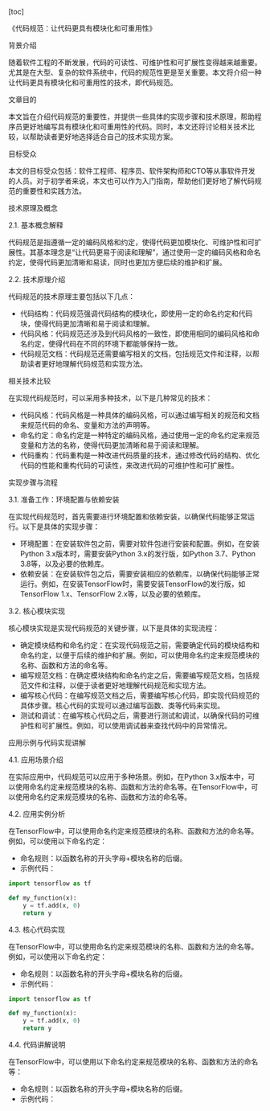 
[toc]                    
                
                
《代码规范：让代码更具有模块化和可重用性》

背景介绍

随着软件工程的不断发展，代码的可读性、可维护性和可扩展性变得越来越重要。尤其是在大型、复杂的软件系统中，代码的规范性更是至关重要。本文将介绍一种让代码更具有模块化和可重用性的技术，即代码规范。

文章目的

本文旨在介绍代码规范的重要性，并提供一些具体的实现步骤和技术原理，帮助程序员更好地编写具有模块化和可重用性的代码。同时，本文还将讨论相关技术比较，以帮助读者更好地选择适合自己的技术实现方案。

目标受众

本文的目标受众包括：软件工程师、程序员、软件架构师和CTO等从事软件开发的人员。对于初学者来说，本文也可以作为入门指南，帮助他们更好地了解代码规范的重要性和实践方法。

技术原理及概念

2.1. 基本概念解释

代码规范是指遵循一定的编码风格和约定，使得代码更加模块化、可维护性和可扩展性。其基本理念是“让代码更易于阅读和理解”，通过使用一定的编码风格和命名约定，使得代码更加清晰和易读，同时也更加方便后续的维护和扩展。

2.2. 技术原理介绍

代码规范的技术原理主要包括以下几点：

- 代码结构：代码规范强调代码结构的模块化，即使用一定的命名约定和代码块，使得代码更加清晰和易于阅读和理解。
- 代码风格：代码规范还涉及到代码风格的一致性，即使用相同的编码风格和命名约定，使得代码在不同的环境下都能够保持一致。
- 代码规范文档：代码规范还需要编写相关的文档，包括规范文件和注释，以帮助读者更好地理解代码规范和实现方法。

相关技术比较

在实现代码规范时，可以采用多种技术，以下是几种常见的技术：

- 代码风格：代码风格是一种具体的编码风格，可以通过编写相关的规范和文档来规范代码的命名、变量和方法的声明等。
- 命名约定：命名约定是一种特定的编码风格，通过使用一定的命名约定来规范变量和方法的名称，使得代码更加清晰和易于阅读和理解。
- 代码重构：代码重构是一种改进代码质量的技术，通过修改代码的结构、优化代码的性能和重构代码的可读性，来改进代码的可维护性和可扩展性。

实现步骤与流程

3.1. 准备工作：环境配置与依赖安装

在实现代码规范时，首先需要进行环境配置和依赖安装，以确保代码能够正常运行。以下是具体的实现步骤：

- 环境配置：在安装软件包之前，需要对软件包进行安装和配置。例如，在安装Python 3.x版本时，需要安装Python 3.x的发行版，如Python 3.7、Python 3.8等，以及必要的依赖库。
- 依赖安装：在安装软件包之后，需要安装相应的依赖库，以确保代码能够正常运行。例如，在安装TensorFlow时，需要安装TensorFlow的发行版，如TensorFlow 1.x、TensorFlow 2.x等，以及必要的依赖库。

3.2. 核心模块实现

核心模块实现是实现代码规范的关键步骤，以下是具体的实现流程：

- 确定模块结构和命名约定：在实现代码规范之前，需要确定代码的模块结构和命名约定，以便于后续的维护和扩展。例如，可以使用命名约定来规范模块的名称、函数和方法的命名等。
- 编写规范文档：在确定模块结构和命名约定之后，需要编写规范文档，包括规范文件和注释，以便于读者更好地理解代码规范和实现方法。
- 编写核心代码：在编写规范文档之后，需要编写核心代码，即实现代码规范的具体步骤。核心代码的实现可以通过编写函数、类等代码来实现。
- 测试和调试：在编写核心代码之后，需要进行测试和调试，以确保代码的可维护性和可扩展性。例如，可以使用调试器来查找代码中的异常情况。

应用示例与代码实现讲解

4.1. 应用场景介绍

在实际应用中，代码规范可以应用于多种场景。例如，在Python 3.x版本中，可以使用命名约定来规范模块的名称、函数和方法的命名等。在TensorFlow中，可以使用命名约定来规范模块的名称、函数和方法的命名等。

4.2. 应用实例分析

在TensorFlow中，可以使用命名约定来规范模块的名称、函数和方法的命名等。例如，可以使用以下命名约定：

- 命名规则：以函数名称的开头字母+模块名称的后缀。
- 示例代码：

```python
import tensorflow as tf

def my_function(x):
    y = tf.add(x, 0)
    return y
```

4.3. 核心代码实现

在TensorFlow中，可以使用命名约定来规范模块的名称、函数和方法的命名等。例如，可以使用以下命名约定：

- 命名规则：以函数名称的开头字母+模块名称的后缀。
- 示例代码：

```python
import tensorflow as tf

def my_function(x):
    y = tf.add(x, 0)
    return y
```

4.4. 代码讲解说明

在TensorFlow中，可以使用以下命名约定来规范模块的名称、函数和方法的命名等：

- 命名规则：以函数名称的开头字母+模块名称的后缀。
- 示例代码：

